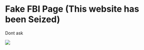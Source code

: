 # Fake FBI Page (This website has been Seized)

Dont ask 

![](https://cdn.discordapp.com/attachments/800195998235623425/881695835769958400/unknown.png)

